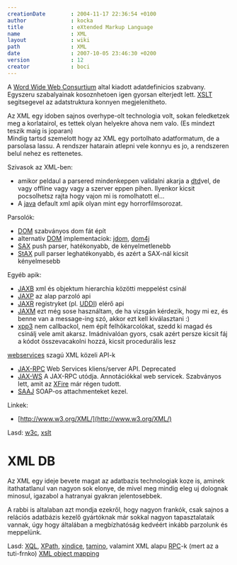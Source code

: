 ```yaml
---
creationDate        : 2004-11-17 22:36:54 +0100 
author              : kocka 
title               : eXtended Markup Language 
name                : XML 
layout              : wiki 
path                : XML 
date                : 2007-10-05 23:46:30 +0200 
version             : 12 
creator             : boci 
---
```

A [Word Wide Web Consurtium](http://www.w3.org) altal kiadott adatdefinicios szabvany. Egyszeru szabalyainak kosoznhetoen igen gyorsan elterjedt lett. [XSLT](XSLT.html) segitsegevel az adatstruktura konnyen megjelenitheto.

Az XML egy idoben sajnos overhype-olt technologia volt, sokan feledketzek meg a korlatairol, es tettek olyan helyekre ahova nem valo. (Es mindezt teszik maig is joparan)<br/>
Mindig tartsd szemelott hogy az XML egy portolhato adatformatum, de a parsolasa lassu. A rendszer hatarain atlepni vele konnyu es jo, a rendszeren belul nehez es rettenetes.

Szivasok az XML-ben: 

*   amikor peldaul a parsered mindenkeppen validalni akarja a [dtd](DTD.html)vel, de vagy offline vagy vagy a szerver eppen pihen. Ilyenkor kicsit pocsolhetsz rajta hogy vajon mi is romolhatott el... 
*   A [java](java.html) default xml apik olyan mint egy horrorfilmsorozat.

Parsolók:

*   [DOM](dom.html) szabványos dom fát épít
*   alternativ [DOM](dom.html) implementaciok: [jdom](jdom.html), [dom4j](dom4j.html)
*   [SAX](sax.html) push parser, hatékonyabb, de kényelmetlenebb
*   [StAX](StAX.html) pull parser leghatékonyabb, és azért a SAX-nál kicsit kényelmesebb

Egyéb apik:

*   [JAXB](jaxb.html) xml és objektum hierarchia közötti meppelést csinál
*   [JAXP](Missing.html) az alap parzoló api
*   [JAXR](JAXR.html) registryket (pl. [UDDI](UDDI.html)) elérő api
*   [JAXM](Missing.html) ezt még sose használtam, de ha vizsgán kérdezik, hogy mi ez, és benne van a message-ing szó, akkor ezt kell kiválasztani :)
*   [xpp3](Missing.html) nem callbackol, nem épít felhőkarcolókat, szedd ki magad és csinálj vele amit akarsz. Imádnivalóan gyors, csak azért persze kicsit fáj a kódot összevacakolni hozzá, kicsit procedurális lesz

[webservices](WebServices.html) szagú XML közeli API-k

*   [JAX-RPC](JAX-RPC.html) Web Services kliens/server API. Deprecated
*   [JAX-WS](JAX-WS.html) A JAX-RPC utódja. Annotációkkal web servicek. Szabványos lett, amit az [XFire](xfire.html) már régen tudott.
*   [SAAJ](SAAJ.html) SOAP-os attachmenteket kezel.  

Linkek:

*   [http://www.w3.org/XML/](http://www.w3.org/XML/)

Lasd: [w3c](w3c.html), [xslt](XSLT.html)

# XML DB

Az XML egy ideje bevete magat az adatbazis technologiak koze is, aminek itathatatlanul van nagyon sok elonye, de mivel meg mindig eleg uj dolognak minosul, igazabol a hatranyai gyakran jelentosebbek.

A rabbi is altalaban azt mondja ezekről, hogy nagyon frankók, csak sajnos a relációs adatbázis kezelő gyártóknak már sokkal nagyon tapasztalataik vannak, úgy hogy általában a megbízhatóság kedvéért inkább parzolunk és meppelünk.

Lasd: [XQL](xql.html), [XPath](XPath.html), [xindice](xindice.html), [tamino](tamino.html), valamint XML alapu [RPC](RPC.html)-k (mert az a tuti-frnko) [XML object mapping](XML%20object%20mapping.html)


